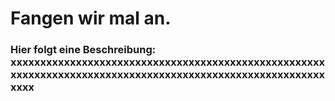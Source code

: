 # Fangen wir mal an.


### Hier folgt eine Beschreibung: xxxxxxxxxxxxxxxxxxxxxxxxxxxxxxxxxxxxxxxxxxxxxxxxxxxxxxxxxxxxxxxxxxxxxxxxxxxxxxxxxxxxxxxxxxxxxxxxxxxxxxxxxxxxxx
